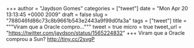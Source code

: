 
+++
author = "Jaydson Gomes"
categories = ["tweet"]
date = "Mon Apr 20 13:13:45 +0000 2009"
draft = false
slug = "788046fd86c73c8b9661b543e2443a9f99d0fa3a"
tags = ["tweet"]
title = """Viram que a Oracle compro..."""
tweet = true
micro = true
tweet_url = "https://twitter.com/jaydson/status/1565224832"
+++
Viram que a Oracle comprou a Sun? http://tiny.cc/2svgP
